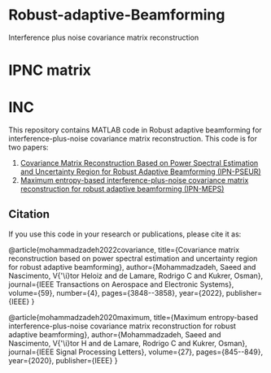 # Robust-adaptive-Beamforming
Interference plus noise covariance matrix reconstruction
# IPNC matrix
# INC

This repository contains MATLAB code in Robust adaptive beamforming for interference-plus-noise covariance matrix reconstruction. This code is for two papers: 
1) [Covariance Matrix Reconstruction Based on Power Spectral Estimation and Uncertainty Region for Robust Adaptive Beamforming (IPN-PSEUR)](https://doi.org/10.1109/TAES.2022.3232100)
2) [Maximum entropy-based interference-plus-noise covariance matrix reconstruction for robust adaptive beamforming (IPN-MEPS)](https://doi.org/10.1109/LSP.2020.2994527)
## Citation

If you use this code in your research or publications, please cite it as:

@article{mohammadzadeh2022covariance,
  title={Covariance matrix reconstruction based on power spectral estimation and uncertainty region for robust adaptive beamforming},
  author={Mohammadzadeh, Saeed and Nascimento, V{\'\i}tor Heloiz and de Lamare, Rodrigo C and Kukrer, Osman},
  journal={IEEE Transactions on Aerospace and Electronic Systems},
  volume={59},
  number={4},
  pages={3848--3858},
  year={2022},
  publisher={IEEE}
}


@article{mohammadzadeh2020maximum,
  title={Maximum entropy-based interference-plus-noise covariance matrix reconstruction for robust adaptive beamforming},
  author={Mohammadzadeh, Saeed and Nascimento, V{\'\i}tor H and de Lamare, Rodrigo C and Kukrer, Osman},
  journal={IEEE Signal Processing Letters},
  volume={27},
  pages={845--849},
  year={2020},
  publisher={IEEE}
}

